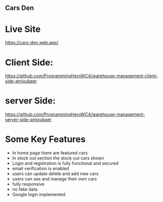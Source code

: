 ## Cars Den

# Live Site
https://cars-den.web.app/

# Client Side:
https://github.com/ProgrammingHeroWC4/warehouse-management-client-side-amixubaer

# server Side: 
https://github.com/ProgrammingHeroWC4/warehouse-management-server-side-amixubaer


# Some Key Features

- In home page there are featured cars
- In stock out section the stock out cars shown
- Login and registration is fully functional and secured
- email verification is enabled
- users can update delete and add new cars
- users can see and manage their own cars
- fully responsive
- no fake data
- Google login implemented